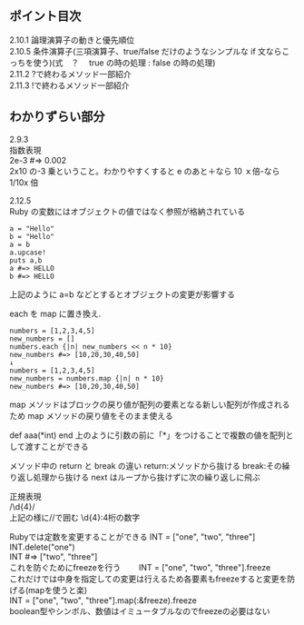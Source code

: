 ## ポイント目次

2.10.1 論理演算子の動きと優先順位<br>
2.10.5 条件演算子(三項演算子、true/false だけのようなシンプルな if 文ならこっちを使う)(式　？　 true の時の処理 : false の時の処理)<br>
2.11.2 ?で終わるメソッド一部紹介<br>
2.11.3 !で終わるメソッド一部紹介

## わかりずらい部分

2.9.3<br>
指数表現<br>
2e-3 #=> 0.002<br>
2x10 の-3 乗ということ。わかりやすくすると e のあと＋なら 10 ｘ倍-なら 1/10x 倍

2.12.5<br>
Ruby の変数にはオブジェクトの値ではなく参照が格納されている

```
a = "Hello"
b = "Hello"
a = b
a.upcase!
puts a,b
a #=> HELLO
b #=> HELLO
```

上記のように a=b などとするとオブジェクトの変更が影響する

each を map に置き換え.

```
numbers = [1,2,3,4,5]
new_numbers = []
numbers.each {|n| new_numbers << n * 10}
new_numbers #=> [10,20,30,40,50]
↓
numbers = [1,2,3,4,5]
new_numbers = numbers.map {|n| n * 10}
new_numbers #=> [10,20,30,40,50]
```

map メソッドはブロックの戻り値が配列の要素となる新しい配列が作成されるため map メソッドの戻り値をそのまま使える

def aaa(\*int)
end
上のように引数の前に「\*」をつけることで複数の値を配列として渡すことができる

メソッド中の return と break の違い
return:メソッドから抜ける
break:その繰り返し処理から抜ける
next はループから抜けずに次の繰り返しに飛ぶ  

正規表現  
/\d{4}/  
上記の様に//で囲む
\d{4}:4桁の数字  

Rubyでは定数を変更することができる
INT = ["one", "two", "three"]  
INT.delete("one")  
INT #=> ["two", "three"]  
これを防ぐためにfreezeを行う　　
INT = ["one", "two", "three"].freeze  
これだけでは中身を指定しての変更は行えるため各要素もfreezeすると変更を防げる(mapを使うと楽)  
INT = ["one", "two", "three"].map(:&freeze).freeze  
boolean型やシンボル、数値はイミュータブルなのでfreezeの必要はない
